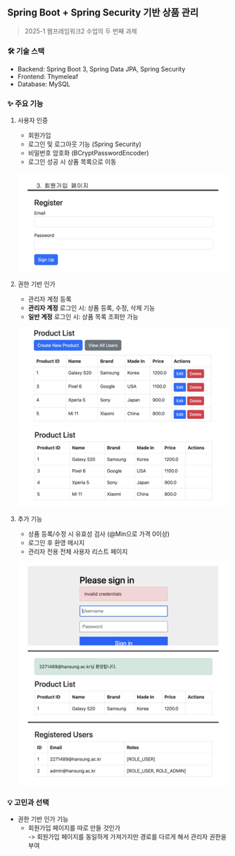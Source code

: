 ## Spring Boot + Spring Security 기반 상품 관리

> 2025-1 웹프레임워크2 수업의 두 번째 과제

### 🛠 기술 스택
- Backend: Spring Boot 3, Spring Data JPA, Spring Security
- Frontend: Thymeleaf
- Database: MySQL


### ✨ 주요 기능
1. 사용자 인증
   - 회원가입
   - 로그인 및 로그아웃 기능 (Spring Security)
   - 비밀번호 암호화 (BCryptPasswordEncoder)
   - 로그인 성공 시 상품 목록으로 이동

   <br>
   <img src="images/register.png" alt="register form" width="800">

   
2. 권한 기반 인가
   - 관리자 계정 등록
   - **관리자 계정** 로그인 시: 상품 등록, 수정, 삭제 기능
   - **일반 계정** 로그인 시:  상품 목록 조회만 가능


   <img src="images/adminList.png" alt="admin product list page" width="500"> <img src="images/userList.png" alt="user product list page" width="500">

   
3. 추가 기능
   - 상품 등록/수정 시 유효성 검사 (@Min으로 가격 0이상)
   - 로그인 후 환영 메시지
   - 관리자 전용 전체 사용자 리스트 페이지


   <img src="images/loginMsg.png" alt="login validation" width="500"> <img src="images/registerUsers.png" alt="register users list page" width="500">


### 💡 고민과 선택
- 권한 기반 인가 기능
  - 회원가입 페이지를 따로 만들 것인가<br>
    -> 회원가입 페이지를 동일하게 가져가지만 경로를 다르게 해서 관리자 권한을 부여
